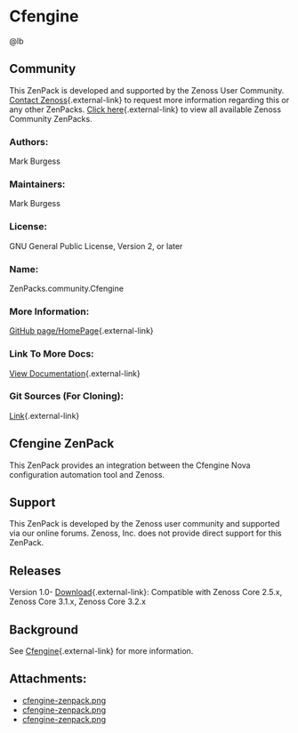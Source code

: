 # Cfengine

@lb[](img/zenpack-cfengine-zenpack.png)

## Community

This ZenPack is developed and supported by the Zenoss User Community.
[Contact Zenoss](https://tryit.zenoss.com/zenpack-contact/){.external-link} to
request more information regarding this or any other ZenPacks. [Click here](https://zenoss.com/product/zenpacks?f%5B0%5D=im_field_zenpack_category:1021){.external-link} to
view all available Zenoss Community ZenPacks.

### Authors:

Mark Burgess

### Maintainers:

Mark Burgess

### License:

GNU General Public License, Version 2, or later

### Name:

ZenPacks.community.Cfengine

### More Information:

[GitHub page/HomePage](http://community.zenoss.org/docs/DOC-5897){.external-link}

### Link To More Docs:

[View Documentation](http://community.zenoss.org/docs/DOC-5897){.external-link}

### Git Sources (For Cloning):

[Link](https://github.com/zenoss/ZenPacks.community.Cfengine.git){.external-link}

## Cfengine ZenPack

This ZenPack provides an integration between the Cfengine Nova
configuration automation tool and Zenoss.

## Support

This ZenPack is developed by the Zenoss user community and supported via
our online forums. Zenoss, Inc. does not provide direct support for this
ZenPack.

## Releases

Version 1.0- [Download](https://storage.googleapis.com/zenpacks/ZenPacks.community.Cfengine/1.0/ZenPacks.community.Cfengine-1.0.egg){.external-link}:   Compatible with Zenoss Core 2.5.x, Zenoss Core 3.1.x, Zenoss Core
    3.2.x

## Background

See [Cfengine](http://www.cfengine.org){.external-link} for more
information.

## Attachments:

-   [cfengine-zenpack.png](img/zenpack-cfengine-zenpack.png)
-   [cfengine-zenpack.png](img/zenpack-cfengine-zenpack.png)
-   [cfengine-zenpack.png](img/zenpack-cfengine-zenpack.png)

